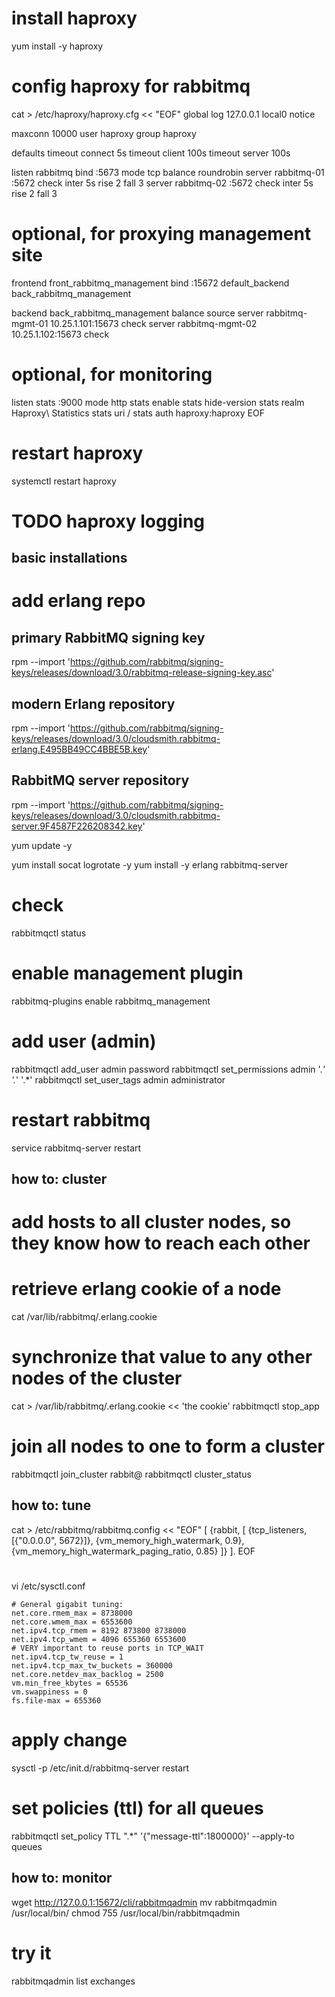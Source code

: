 # install haproxy
yum install -y haproxy

# config haproxy for rabbitmq
cat > /etc/haproxy/haproxy.cfg << "EOF"
global
  log 127.0.0.1 local0 notice

  maxconn 10000
  user haproxy
  group haproxy

defaults
  timeout connect 5s
  timeout client 100s
  timeout server 100s

listen rabbitmq
  bind :5673
  mode tcp
  balance roundrobin
  server rabbitmq-01 <node1>:5672 check inter 5s rise 2 fall 3
  server rabbitmq-02 <node2>:5672 check inter 5s rise 2 fall 3

# optional, for proxying management site
frontend front_rabbitmq_management
  bind :15672
  default_backend back_rabbitmq_management

backend back_rabbitmq_management
  balance source
  server rabbitmq-mgmt-01 10.25.1.101:15673 check
  server rabbitmq-mgmt-02 10.25.1.102:15673 check

# optional, for monitoring
listen stats :9000
  mode http
  stats enable
  stats hide-version
  stats realm Haproxy\ Statistics
  stats uri /
  stats auth haproxy:haproxy
EOF

# restart haproxy
systemctl restart haproxy

# TODO haproxy logging


## basic installations
# add erlang repo
## primary RabbitMQ signing key
rpm --import 'https://github.com/rabbitmq/signing-keys/releases/download/3.0/rabbitmq-release-signing-key.asc'
## modern Erlang repository
rpm --import 'https://github.com/rabbitmq/signing-keys/releases/download/3.0/cloudsmith.rabbitmq-erlang.E495BB49CC4BBE5B.key'
## RabbitMQ server repository
rpm --import 'https://github.com/rabbitmq/signing-keys/releases/download/3.0/cloudsmith.rabbitmq-server.9F4587F226208342.key'

yum update -y

yum install socat logrotate -y
yum install -y erlang rabbitmq-server

# check
rabbitmqctl status

# enable management plugin
rabbitmq-plugins enable rabbitmq_management

# add user (admin)
rabbitmqctl add_user admin password
rabbitmqctl set_permissions admin '.*' '.*' '.*'
rabbitmqctl set_user_tags admin administrator

# restart rabbitmq
service rabbitmq-server restart

## how to: cluster
# add hosts to all cluster nodes, so they know how to reach each other

# retrieve erlang cookie of a node
cat /var/lib/rabbitmq/.erlang.cookie

# synchronize that value to any other nodes of the cluster
cat > /var/lib/rabbitmq/.erlang.cookie << 'the cookie'
rabbitmqctl stop_app
# join all nodes to one to form a cluster 
rabbitmqctl join_cluster rabbit@<node-hostname>
rabbitmqctl cluster_status
## how to: tune
cat > /etc/rabbitmq/rabbitmq.config << "EOF"
[
  {rabbit, [
    {tcp_listeners, [{"0.0.0.0", 5672}]},
    {vm_memory_high_watermark, 0.9},{vm_memory_high_watermark_paging_ratio, 0.85}
  ]}
].
EOF
# 
vi /etc/sysctl.conf 
```
# General gigabit tuning: 
net.core.rmem_max = 8738000 
net.core.wmem_max = 6553600 
net.ipv4.tcp_rmem = 8192 873800 8738000 
net.ipv4.tcp_wmem = 4096 655360 6553600 
# VERY important to reuse ports in TCP_WAIT 
net.ipv4.tcp_tw_reuse = 1 
net.ipv4.tcp_max_tw_buckets = 360000 
net.core.netdev_max_backlog = 2500 
vm.min_free_kbytes = 65536 
vm.swappiness = 0
fs.file-max = 655360
```
# apply change
sysctl -p
/etc/init.d/rabbitmq-server restart
# set policies (ttl) for all queues
rabbitmqctl set_policy TTL ".*" '{"message-ttl":1800000}' --apply-to queues
## how to: monitor
wget http://127.0.0.1:15672/cli/rabbitmqadmin
mv rabbitmqadmin /usr/local/bin/
chmod 755 /usr/local/bin/rabbitmqadmin 
# try it
rabbitmqadmin list exchanges

